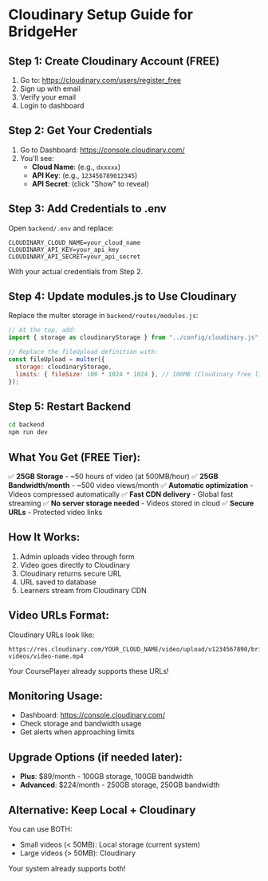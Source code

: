 # Cloudinary Setup Guide for BridgeHer

## Step 1: Create Cloudinary Account (FREE)

1. Go to: https://cloudinary.com/users/register_free
2. Sign up with email
3. Verify your email
4. Login to dashboard

## Step 2: Get Your Credentials

1. Go to Dashboard: https://console.cloudinary.com/
2. You'll see:
   - **Cloud Name**: (e.g., `dxxxxx`)
   - **API Key**: (e.g., `123456789012345`)
   - **API Secret**: (click "Show" to reveal)

## Step 3: Add Credentials to .env

Open `backend/.env` and replace:

```env
CLOUDINARY_CLOUD_NAME=your_cloud_name
CLOUDINARY_API_KEY=your_api_key
CLOUDINARY_API_SECRET=your_api_secret
```

With your actual credentials from Step 2.

## Step 4: Update modules.js to Use Cloudinary

Replace the multer storage in `backend/routes/modules.js`:

```javascript
// At the top, add:
import { storage as cloudinaryStorage } from "../config/cloudinary.js";

// Replace the fileUpload definition with:
const fileUpload = multer({
  storage: cloudinaryStorage,
  limits: { fileSize: 100 * 1024 * 1024 }, // 100MB (Cloudinary free limit)
});
```

## Step 5: Restart Backend

```bash
cd backend
npm run dev
```

## What You Get (FREE Tier):

✅ **25GB Storage** - ~50 hours of video (at 500MB/hour)
✅ **25GB Bandwidth/month** - ~500 video views/month
✅ **Automatic optimization** - Videos compressed automatically
✅ **Fast CDN delivery** - Global fast streaming
✅ **No server storage needed** - Videos stored in cloud
✅ **Secure URLs** - Protected video links

## How It Works:

1. Admin uploads video through form
2. Video goes directly to Cloudinary
3. Cloudinary returns secure URL
4. URL saved to database
5. Learners stream from Cloudinary CDN

## Video URLs Format:

Cloudinary URLs look like:
```
https://res.cloudinary.com/YOUR_CLOUD_NAME/video/upload/v1234567890/bridgeher-videos/video-name.mp4
```

Your CoursePlayer already supports these URLs!

## Monitoring Usage:

- Dashboard: https://console.cloudinary.com/
- Check storage and bandwidth usage
- Get alerts when approaching limits

## Upgrade Options (if needed later):

- **Plus**: $89/month - 100GB storage, 100GB bandwidth
- **Advanced**: $224/month - 250GB storage, 250GB bandwidth

## Alternative: Keep Local + Cloudinary

You can use BOTH:
- Small videos (< 50MB): Local storage (current system)
- Large videos (> 50MB): Cloudinary

Your system already supports both!
